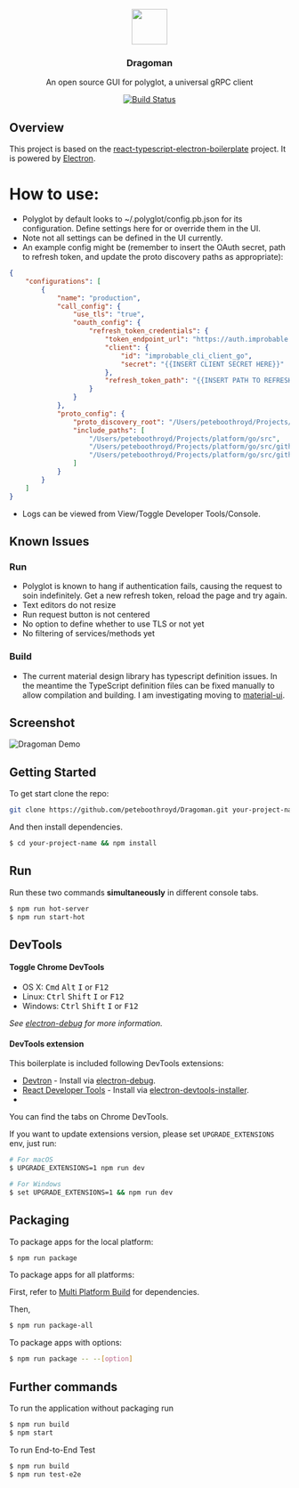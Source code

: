 <p align="center">
  <img src="https://raw.githubusercontent.com/peteboothroyd/Dragoman/master/resources/dragoman-logo.png" height="64">
  <h3 align="center">Dragoman</h3>
  <p align="center">An open source GUI for polyglot, a universal gRPC client<p>
  <p align="center"><a href="https://travis-ci.org/peteboothroyd/Dragoman.svg?branch=master"><img src="https://travis-ci.org/peteboothroyd/Dragoman.svg?branch=master" alt="Build Status"></a></p>
</p>

## Overview
This project is based on the [react-typescript-electron-boilerplate](https://github.com/iRath96/electron-react-typescript-boilerplate) project. It is powered by [Electron](https://electron.atom.io/).

# How to use:
- Polyglot by default looks to ~/.polyglot/config.pb.json for its configuration. Define settings here for or override them in the UI.
- Note not all settings can be defined in the UI currently.
- An example config might be (remember to insert the OAuth secret, path to refresh token, and update the proto discovery paths as appropriate): 
```json
{
	"configurations": [
		{
			"name": "production",
			"call_config": {
				"use_tls": "true",
				"oauth_config": {
					"refresh_token_credentials": {
						"token_endpoint_url": "https://auth.improbable.io/auth/v1/token",
						"client": {
							"id": "improbable_cli_client_go",
							"secret": "{{INSERT CLIENT SECRET HERE}}"
						},
						"refresh_token_path": "{{INSERT PATH TO REFRESH TOKEN HERE}}"
					}
				}
			},
			"proto_config": {
				"proto_discovery_root": "/Users/peteboothroyd/Projects/platform/proto",
				"include_paths": [
					"/Users/peteboothroyd/Projects/platform/go/src",
					"/Users/peteboothroyd/Projects/platform/go/src/github.com/gogo/protobuf/protobuf",
					"/Users/peteboothroyd/Projects/platform/go/src/github.com/grpc-ecosystem/grpc-gateway/third_party/googleapis"
				]
			}
		}
	]
}
```
- Logs can be viewed from View/Toggle Developer Tools/Console. 

## Known Issues
### Run
- Polyglot is known to hang if authentication fails, causing the request to soin indefinitely. Get a new refresh token, reload the page and try again.
- Text editors do not resize
- Run request button is not centered
- No option to define whether to use TLS or not yet
- No filtering of services/methods yet
### Build
- The current material design library has typescript definition issues. In the meantime the TypeScript definition files can be fixed manually to allow compilation and building. I am investigating moving to [material-ui](http://www.material-ui.com/#/).

## Screenshot
![Dragoman Demo](https://raw.githubusercontent.com/peteboothroyd/Dragoman/master/resources/dragoman-demo.gif)

## Getting Started
To get start clone the repo:
```bash
git clone https://github.com/peteboothroyd/Dragoman.git your-project-name
```
And then install dependencies.
```bash
$ cd your-project-name && npm install
```

## Run

Run these two commands __simultaneously__ in different console tabs.

```bash
$ npm run hot-server
$ npm run start-hot
```

## DevTools

#### Toggle Chrome DevTools

- OS X: <kbd>Cmd</kbd> <kbd>Alt</kbd> <kbd>I</kbd> or <kbd>F12</kbd>
- Linux: <kbd>Ctrl</kbd> <kbd>Shift</kbd> <kbd>I</kbd> or <kbd>F12</kbd>
- Windows: <kbd>Ctrl</kbd> <kbd>Shift</kbd> <kbd>I</kbd> or <kbd>F12</kbd>

*See [electron-debug](https://github.com/sindresorhus/electron-debug) for more information.*

#### DevTools extension

This boilerplate is included following DevTools extensions:

* [Devtron](https://github.com/electron/devtron) - Install via [electron-debug](https://github.com/sindresorhus/electron-debug).
* [React Developer Tools](https://github.com/facebook/react-devtools) - Install via [electron-devtools-installer](https://github.com/GPMDP/electron-devtools-installer).
* 
You can find the tabs on Chrome DevTools.

If you want to update extensions version, please set `UPGRADE_EXTENSIONS` env, just run:

```bash
# For macOS
$ UPGRADE_EXTENSIONS=1 npm run dev

# For Windows
$ set UPGRADE_EXTENSIONS=1 && npm run dev
```
## Packaging

To package apps for the local platform:

```bash
$ npm run package
```

To package apps for all platforms:

First, refer to [Multi Platform Build](https://github.com/electron-userland/electron-builder/wiki/Multi-Platform-Build) for dependencies.

Then,
```bash
$ npm run package-all
```

To package apps with options:

```bash
$ npm run package -- --[option]
```

## Further commands

To run the application without packaging run

```bash
$ npm run build
$ npm start
```

To run End-to-End Test

```bash
$ npm run build
$ npm run test-e2e
```

